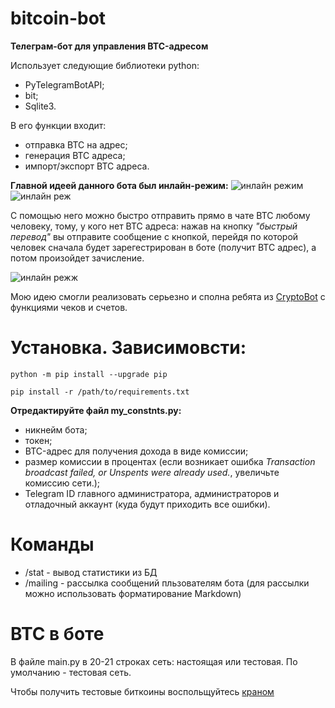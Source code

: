 # bitcoin-bot

**Телеграм-бот для управления BTC-адресом** 

Использует следующие библиотеки python:
- PyTelegramBotAPI;
- bit;
- Sqlite3.

В его функции входит:
- отправка BTC на адрес;
- генерация BTC адреса;
- импорт/экспорт BTC адреса.

**Главной идеей данного бота был инлайн-режим:**
![инлайн режим](https://user-images.githubusercontent.com/89207273/171435007-5ab864f8-b4dc-4a10-969f-c79844dc4a6f.jpg)
![инлайн реж](https://user-images.githubusercontent.com/89207273/171435291-9ff0d2ea-8a72-48ee-a9af-7aae93bac448.jpg)

С помощью него можно быстро отправить прямо в чате BTC любому человеку, тому, у кого нет BTC адреса: нажав на кнопку _"быстрый перевод"_ вы отправите сообщение с кнопкой, перейдя по которой человек сначала будет зарегестрирован в боте (получит BTC адрес), а потом произойдет зачисление.

![инлайн режж](https://user-images.githubusercontent.com/89207273/171435334-f198ed59-5183-4e2d-ad8f-0505fdbb1c8e.jpg)

Мою идею смогли реализовать серьезно и сполна ребята из [CryptoBot](http://t.me/CryptoBot?start=r-145148-market) с функциями чеков и счетов. 

# Установка. Зависимовсти:
    python -m pip install --upgrade pip
    
    pip install -r /path/to/requirements.txt
    
    
**Отредактируйте файл my_constnts.py:**
- никнейм бота;
- токен;
- BTC-адрес для получения дохода в виде комиссии;
- размер комиссии в процентах (если возникает ошибка _Transaction broadcast failed, or Unspents were already used._, увеличьте комиссию сети.);
- Telegram ID главного администратора, администраторов и отладочный аккаунт (куда будут приходить все ошибки).


# Команды 

- /stat - вывод статистики из БД
- /mailing - рассылка сообщений пльзователям бота (для рассылки можно использовать форматирование Markdown)




# BTC в боте 

В файле main.py в 20-21 строках сеть: настоящая или тестовая. По умолчанию - тестовая сеть.  

Чтобы получить тестовые биткоины воспольщуйтесь [краном](https://coinfaucet.eu/en/btc-testnet/)
